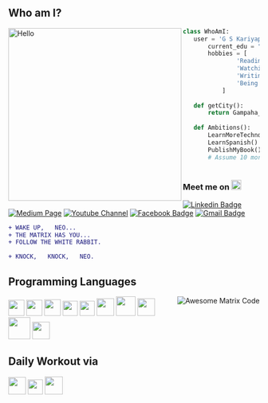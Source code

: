 <!-- Name: G S Kariyapperuma
<br/>SLIIT ID: IT20209902<br/> -->

<!-- ## Hello World! <img src="https://media.giphy.com/media/hvRJCLFzcasrR4ia7z/giphy.gif" width="25px"> -->

<!-- profile -->
  ## Who am I?
  <img src="https://pic.funnygifsbox.com/uploads/2017/09/funnygifsbox.com-2017-09-12_05-23-20_488738.gif" width="347" alt="Hello" align="left" loop="infinite"/>
  
 ```python
 class WhoAmI:
 	user = 'G S Kariyapperuma'
		current_edu = "Undergraduate at SLIIT"
		hobbies = [
				'Reading anything infront of me',
				'Watching Movies',
				'Writing reviews, stroies and more'
				'Being up all Night chasing that ONE BUG...'
			]
	
	def getCity():
		return Gampaha_SriLanka()
	
	def Ambitions():
		LearnMoreTechnologies()
		LearnSpanish()
		PublishMyBook()
		# Assume 10 more awesome ambitions here  ;)
   
  ```
 
<!-- contacts -->
### Meet me on <img src="https://staceypeasley.com/news/arrow-down-animated.gif" width="20px">

[![Linkedin Badge](https://img.shields.io/badge/-LinkedIn-0077B5?style=for-the-badge&logo=linkedin&logoColor=white&link=https://www.linkedin.com/in/gayathmi-sanudini-kariyapperuma)](https://www.linkedin.com/in/gayathmi-sanudini-kariyapperuma) [![Medium Page](https://img.shields.io/badge/-Medium-12100E?style=for-the-badge&logo=medium&logoColor=white&link=https://www.medium.com/@gskariyapperuma)](https://www.medium.com/@gskariyapperuma) [![Youtube Channel](https://img.shields.io/badge/-YouTube-FF0000?style=for-the-badge&logo=youtube&logoColor=white&link=https://www.youtube.com/channel/UCmh6HnJgdCuYkMENGT0Tt_g)](https://www.youtube.com/channel/UCmh6HnJgdCuYkMENGT0Tt_g) [![Facebook Badge](https://img.shields.io/badge/-Facebook-1877F2?style=for-the-badge&logo=facebook&logoColor=white&link=https://www.facebook.com/gayathmisanudini.kariyapperuma.5/)](https://www.facebook.com/gayathmisanudini.kariyapperuma.5/) [![Gmail Badge](https://img.shields.io/badge/Gmail-D14836?style=for-the-badge&logo=gmail&logoColor=white&link=mailto:gayathmikariyapperuma@gmail.com)](mailto:gayathmikariyapperuma@gmail.com)

<!-- Profile visits
  <p align="left"> <img src="https://komarev.com/ghpvc/?username=GayathmiKariyapperuma" alt="GSK" /> </p> -->

<!-- quote -->
  ```diff
  + WAKE UP,   NEO...
  + THE MATRIX HAS YOU...
  + FOLLOW THE WHITE RABBIT.
  
  + KNOCK,   KNOCK,   NEO.
 ```
<!-- Most used languages
  <img src = "https://github-readme-stats.vercel.app/api/top-langs/?username=GayathmiKariyapperuma&layout=compact"> -->

<!-- programming languages with icons -->
## Programming Languages
<img src = 'https://github.com/MarikIshtar007/MarikIshtar007/blob/master/images/matrix.gif' alt = 'Awesome Matrix Code' align='right'/>

<img src = 'https://cdn.svgporn.com/logos/c.svg' width='32'/> <img src = 'https://cdn.svgporn.com/logos/c-plusplus.svg' width='32'/> <img src = 'https://cdn.svgporn.com/logos/python.svg' height='33'/>  <img src = 'https://cdn.svgporn.com/logos/html-5.svg' width='30'/> <img src = 'https://cdn.svgporn.com/logos/css-3.svg' width='30'/> <img src = 'https://cdn.svgporn.com/logos/javascript.svg' width='35'/> <img src = 'https://cdn.svgporn.com/logos/java.svg' width='39'/> <img src = 'https://cdn.svgporn.com/logos/kotlin.svg' width='35'/> <img src = 'https://github.com/MarikIshtar007/MarikIshtar007/blob/master/images/php.svg' width='44'/>
 <img src = 'https://cdn.svgporn.com/logos/mysql.svg' width='35'/> 

<!-- coding environments with icons -->
## Daily Workout via 
  <img src = 'https://services.google.com/fh/files/emails/android_studio_image.png' height='35'/> <img src = 'https://upload.wikimedia.org/wikipedia/commons/thumb/9/9a/Visual_Studio_Code_1.35_icon.svg/1024px-Visual_Studio_Code_1.35_icon.svg.png' height='30'/> <img src = "https://cdn.svgporn.com/logos/github-octocat.svg" height="36"/>

<!-- ## Other Stuff
  - :octocat: [My Resume](https://drive.google.com/file/d/1r12H21TzxERUdxrNbbqBRdv1hQOcU2ko/view?usp=sharing)
  - If you have any suggestions to this README, feel free to inform me. And if you liked, go ahead and use it for yourself.(P.S. Star it too!!:grimacing: )
  - :octocat: [My Resume](https://drive.google.com/file/d/1uxq1shtoVfoD8D4sD5MHN3drGVA50vlz/view?usp=sharing)
  - If you have any suggestions to this README, feel free to pull up a request. And if you liked it, go ahead and use it for yourself.(P.S. Star it too!!:grimacing: ) -->

<!-- My Stats
  ![GSK's github stats](https://github-readme-stats.vercel.app/api?username=GayathmiKariyapperuma&show_icons=true&hide=[%22issues%22]) -->
